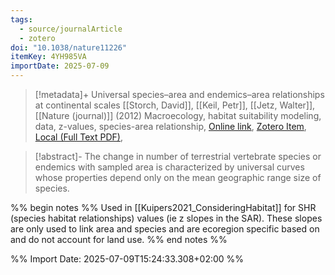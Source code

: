 ```yaml
---
tags:
  - source/journalArticle
  - zotero
doi: "10.1038/nature11226"
itemKey: 4YH985VA
importDate: 2025-07-09
---
```

>[!metadata]+
> Universal species–area and endemics–area relationships at continental scales
> [[Storch, David]], [[Keil, Petr]], [[Jetz, Walter]], 
> [[Nature (journal)]] (2012)
> Macroecology, habitat suitability modeling, data, z-values, species-area relationship, 
> [Online link](https://www.nature.com/articles/nature11226), [Zotero Item](zotero://select/library/items/4YH985VA), [Local (Full Text PDF)](file://C:/Users/aburg/Documents/references/zotero/storage/KI45QZVR/Storch2012_Universalspecies.pdf), 

>[!abstract]-
>The change in number of terrestrial vertebrate species or endemics with sampled area is characterized by universal curves whose properties depend only on the mean geographic range size of species.

%% begin notes %%
Used in [[Kuipers2021_ConsideringHabitat]] for SHR (species habitat relationships) values (ie z slopes in the SAR). These slopes are only used to link area and species and are ecoregion specific based on and do not account for land use.
%% end notes %%

%% Import Date: 2025-07-09T15:24:33.308+02:00 %%
